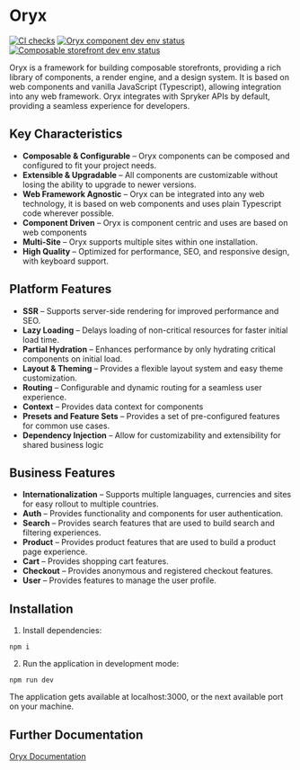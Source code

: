 # Oryx

[![CI checks](https://github.com/spryker/oryx/actions/workflows/test.yml/badge.svg)](https://github.com/spryker/oryx/actions/workflows/test.yml)
[![Oryx component dev env status](https://api.netlify.com/api/v1/badges/983ba7e1-0787-4036-a333-b1e01ef10fea/deploy-status)](https://app.netlify.com/sites/dev-oryx-components/deploys)
[![Composable storefront dev env status](https://api.netlify.com/api/v1/badges/873ecabe-76b0-4493-af27-a0d150844cae/deploy-status)](https://app.netlify.com/sites/dev-composable-storefront/deploys)

Oryx is a framework for building composable storefronts, providing a rich library of components, a render engine, and a design system. It is based on web components and vanilla JavaScript (Typescript), allowing integration into any web framework. Oryx integrates with Spryker APIs by default, providing a seamless experience for developers.

## Key Characteristics

- **Composable & Configurable** – Oryx components can be composed and configured to fit your project needs.
- **Extensible & Upgradable** – All components are customizable without losing the ability to upgrade to newer versions.
- **Web Framework Agnostic** – Oryx can be integrated into any web technology, it is based on web components and uses plain Typescript code wherever possible.
- **Component Driven** – Oryx is component centric and uses are based on web components
- **Multi-Site** – Oryx supports multiple sites within one installation.
- **High Quality** – Optimized for performance, SEO, and responsive design, with keyboard support.

## Platform Features

- **SSR** – Supports server-side rendering for improved performance and SEO.
- **Lazy Loading** – Delays loading of non-critical resources for faster initial load time.
- **Partial Hydration** – Enhances performance by only hydrating critical components on initial load.
- **Layout & Theming** – Provides a flexible layout system and easy theme customization.
- **Routing** – Configurable and dynamic routing for a seamless user experience.
- **Context** – Provides data context for components
- **Presets and Feature Sets** – Provides a set of pre-configured features for common use cases.
- **Dependency Injection** – Allow for customizability and extensibility for shared business logic

## Business Features

- **Internationalization** – Supports multiple languages, currencies and sites for easy rollout to multiple countries.
- **Auth** – Provides functionality and components for user authentication.
- **Search** – Provides search features that are used to build search and filtering experiences.
- **Product** – Provides product features that are used to build a product page experience.
- **Cart** – Provides shopping cart features.
- **Checkout** – Provides anonymous and registered checkout features.
- **User** – Provides features to manage the user profile.

## Installation

1. Install dependencies:

```npm i```

2. Run the application in development mode:

```npm run dev```

The application gets available at localhost:3000, or the next available port on your machine.


## Further Documentation

[Oryx Documentation](https://docs.spryker.com/docs/scos/dev/front-end-development/202311.0/oryx/oryx.html)
